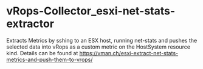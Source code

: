 # vRops-Collector_esxi-net-stats-extractor
Extracts Metrics by sshing to an ESX host, running net-stats and pushes the selected data into vRops as a custom metric on the HostSystem resource kind.
Details can be found at https://vman.ch/esxi-extract-net-stats-metrics-and-push-them-to-vrops/
